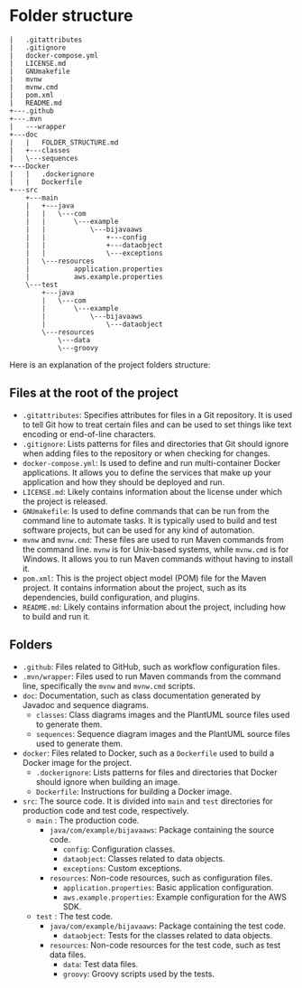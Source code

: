 # Folder structure

```text
|   .gitattributes
|   .gitignore
|   docker-compose.yml
|   LICENSE.md
|   GNUmakefile
|   mvnw
|   mvnw.cmd
|   pom.xml
|   README.md
+---.github
+---.mvn
|   ---wrapper
+---doc
|   |   FOLDER_STRUCTURE.md
|   +---classes
|   \---sequences
+---Docker
|   |   .dockerignore
|   |   Dockerfile
+---src
    +---main
    |   +---java
    |   |   \---com
    |   |       \---example
    |   |           \---bijavaaws
    |   |               +---config
    |   |               +---dataobject
    |   |               \---exceptions
    |   \---resources
    |           application.properties
    |           aws.example.properties
    \---test
        +---java
        |   \---com
        |       \---example
        |           \---bijavaaws
        |               \---dataobject
        \---resources
            \---data
            \---groovy
```

Here is an explanation of the project folders structure:

## Files at the root of the project

- `.gitattributes`: Specifies attributes for files in a Git repository. It is used to tell Git how to treat
  certain files and can be used to set things like text encoding or end-of-line characters.
- `.gitignore`: Lists patterns for files and directories that Git should ignore when adding files to the
  repository or when checking for changes.
- `docker-compose.yml`: Is used to define and run multi-container Docker applications. It allows you to define
  the services that make up your application and how they should be deployed and run.
- `LICENSE.md`: Likely contains information about the license under which the project is released.
- `GNUmakefile`: Is used to define commands that can be run from the command line to automate tasks. It is
  typically used to build and test software projects, but can be used for any kind of automation.
- `mvnw` and `mvnw.cmd`: These files are used to run Maven commands from the command line. `mvnw` is for Unix-based
  systems, while `mvnw.cmd` is for Windows. It allows you to run Maven commands without having to install it.
- `pom.xml`: This is the project object model (POM) file for the Maven project. It contains information about the
  project, such as its dependencies, build configuration, and plugins.
- `README.md`: Likely contains information about the project, including how to build and run it.

## Folders

- `.github`: Files related to GitHub, such as workflow configuration files.
- `.mvn/wrapper`: Files used to run Maven commands from the command line, specifically
  the `mvnw` and `mvnw.cmd` scripts.
- `doc`: Documentation, such as class documentation generated by Javadoc and
  sequence diagrams.
    - `classes`: Class diagrams images and the PlantUML source files used to generate them.
    - `sequences`: Sequence diagram images and the PlantUML source files used to generate them.
- `docker`: Files related to Docker, such as a `Dockerfile` used to build a Docker image for the
  project.
    - `.dockerignore`: Lists patterns for files and directories that Docker should ignore when building
      an image.
    - `Dockerfile`: Instructions for building a Docker image.
- `src`: The source code. It is divided into `main` and `test` directories for
  production code and test code, respectively.
    - `main` : The production code.
        - `java/com/example/bijavaaws`: Package containing the source code.
            - `config`: Configuration classes.
            - `dataobject`: Classes related to data objects.
            - `exceptions`: Custom exceptions.
        - `resources`: Non-code resources, such as configuration files.
            - `application.properties`: Basic application configuration.
            - `aws.example.properties`: Example configuration for the AWS SDK.
    - `test` : The test code.
        - `java/com/example/bijavaaws`: Package containing the test code.
            - `dataobject`: Tests for the classes related to data objects.
        - `resources`: Non-code resources for the test code, such as test data files.
            - `data`: Test data files.
            - `groovy`: Groovy scripts used by the tests.

